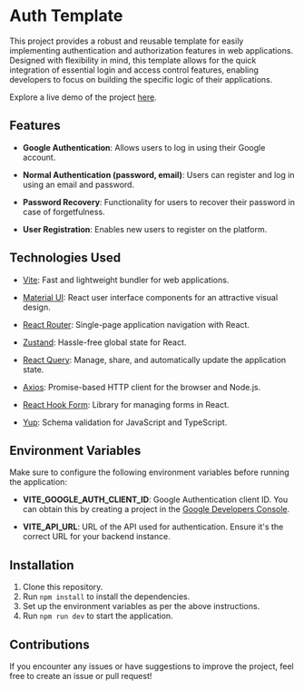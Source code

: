 # Auth Template

This project provides a robust and reusable template for easily implementing authentication and authorization features in web applications. Designed with flexibility in mind, this template allows for the quick integration of essential login and access control features, enabling developers to focus on building the specific logic of their applications.

Explore a live demo of the project [here](https://auth-template-topaz.vercel.app/login).


## Features

- **Google Authentication**: Allows users to log in using their Google account.
  
- **Normal Authentication (password, email)**: Users can register and log in using an email and password.
  
- **Password Recovery**: Functionality for users to recover their password in case of forgetfulness.
  
- **User Registration**: Enables new users to register on the platform.

## Technologies Used

- [Vite](https://vitejs.dev/): Fast and lightweight bundler for web applications.
  
- [Material UI](https://mui.com/): React user interface components for an attractive visual design.
  
- [React Router](https://reactrouter.com/): Single-page application navigation with React.
  
- [Zustand](https://github.com/pmndrs/zustand): Hassle-free global state for React.
  
- [React Query](https://react-query.tanstack.com/): Manage, share, and automatically update the application state.
  
- [Axios](https://axios-http.com/): Promise-based HTTP client for the browser and Node.js.
  
- [React Hook Form](https://react-hook-form.com/): Library for managing forms in React.
  
- [Yup](https://github.com/jquense/yup): Schema validation for JavaScript and TypeScript.

## Environment Variables

Make sure to configure the following environment variables before running the application:

- **VITE_GOOGLE_AUTH_CLIENT_ID**: Google Authentication client ID. You can obtain this by creating a project in the [Google Developers Console](https://console.developers.google.com/).
  
- **VITE_API_URL**: URL of the API used for authentication. Ensure it's the correct URL for your backend instance.

## Installation

1. Clone this repository.
2. Run `npm install` to install the dependencies.
3. Set up the environment variables as per the above instructions.
4. Run `npm run dev` to start the application.

## Contributions

If you encounter any issues or have suggestions to improve the project, feel free to create an issue or pull request!

